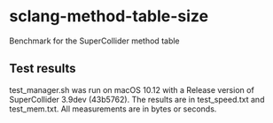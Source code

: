 # sclang-method-table-size
Benchmark for the SuperCollider method table

## Test results

test\_manager.sh was run on macOS 10.12 with a Release version of SuperCollider 3.9dev (43b5762).
The results are in test\_speed.txt and test\_mem.txt.
All measurements are in bytes or seconds.
